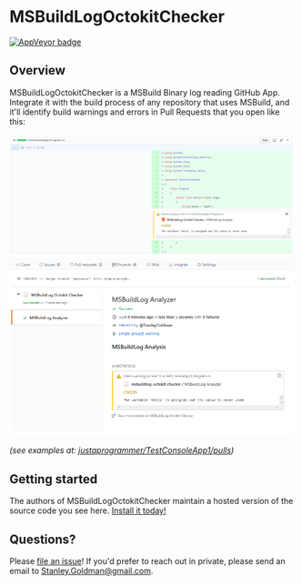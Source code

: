 # MSBuildLogOctokitChecker

<a href="https://ci.appveyor.com/project/JustAProgrammer/msbuildlogoctokitchecker">
  <img alt="AppVeyor badge" target="_blank"
       src="https://ci.appveyor.com/api/projects/status/github/justaprogrammer/MSBuildLogOctokitChecker?svg=true&branch=master" />
</a>

## Overview

MSBuildLogOctokitChecker is a MSBuild Binary log reading GitHub App. Integrate it with the build process of any repository that uses MSBuild, and it'll identify build warnings and errors in Pull Requests that you open like this:

<img src="./doc/images/testconsole1-warning-pr-changes.png" width="500">
<img src="./doc/images/testconsole1-warning-pr-check-runs.png" width="500">

_(see examples at: [justaprogrammer/TestConsoleApp1/pulls](https://github.com/justaprogrammer/TestConsoleApp1/pulls))_

## Getting started

The authors of MSBuildLogOctokitChecker maintain a hosted version of the source code you see here. [Install it today!](https://github.com/apps/MSBuildLogOctokitChecker)

## Questions?

Please [file an issue](https://github.com/justaprogrammer/MSBuildLogOctokitChecker/issues/new/choose)! If you'd prefer to reach out in private, please send an email to Stanley.Goldman@gmail.com.
